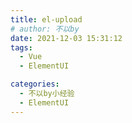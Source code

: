 ```yaml
---
title: el-upload
# author: 不以by
date: 2021-12-03 15:31:12
tags: 
  - Vue
  - ElementUI

categories: 
  - 不以by小经验
  - ElementUI
---
```

